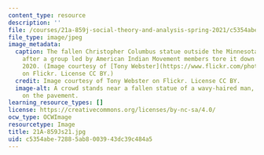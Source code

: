 ```yaml
---
content_type: resource
description: ''
file: /courses/21a-859j-social-theory-and-analysis-spring-2021/c5354abe72885ab8003943dc39c484a5_21A-859Js21.jpg
file_type: image/jpeg
image_metadata:
  caption: The fallen Christopher Columbus statue outside the Minnesota State Capitol
    after a group led by American Indian Movement members tore it down on June 10,
    2020. (Image courtesy of [Tony Webster](https://www.flickr.com/photos/diversey/50000129917/in/photolist-2jbkJDt-b5wnfz-7Rv4dd-MNnbd-2hDvctW-5Ma51-km7PBK-stoWgM-PKo1nr-2kFTnV2-e9QZ9B-rCxdcN-8EatDr-DkXDfM-8eMvRz-2jaRZot-bf8kvk-vSavGB-uULs43-isuJkB-uU2QYC-8W956u-63U47V-4hCFb-bX1EWo-AAgynZ-DboCkN-8garj6-2jY1FX9-Hsngv-9Nq3u2-8GXXXY-8eMwWe-747dan-BfRip-kmajRm-RHo5rN-8W94HL-8h1E27-2hQr6jV-ok64zU-oDkkXH-ok64oG-oBiJCr-oBnrgY-agTeyd-27jdfkQ-oBnrrs-Yjx3JS-ok5Xc4)
    on Flickr. License CC BY.)
  credit: Image courtesy of Tony Webster on Flickr. License CC BY.
  image-alt: A crowd stands near a fallen statue of a wavy-haired man, his nose resting
    on the pavement.
learning_resource_types: []
license: https://creativecommons.org/licenses/by-nc-sa/4.0/
ocw_type: OCWImage
resourcetype: Image
title: 21A-859Js21.jpg
uid: c5354abe-7288-5ab8-0039-43dc39c484a5
---
```

